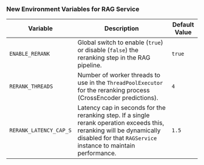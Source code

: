 ### New Environment Variables for RAG Service
 
| Variable                | Description                                                                                                                               | Default Value |
| ----------------------- | ----------------------------------------------------------------------------------------------------------------------------------------- | ------------- |
| `ENABLE_RERANK`         | Global switch to enable (`true`) or disable (`false`) the reranking step in the RAG pipeline.                                           | `true`        |
| `RERANK_THREADS`        | Number of worker threads to use in the `ThreadPoolExecutor` for the reranking process (CrossEncoder predictions).                     | `4`           |
| `RERANK_LATENCY_CAP_S`  | Latency cap in seconds for the reranking step. If a single rerank operation exceeds this, reranking will be dynamically disabled for that `RAGService` instance to maintain performance. | `1.5`         | 